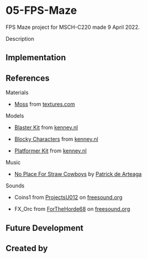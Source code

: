 # 05-FPS-Maze
FPS Maze project for MSCH-C220 made 9 April 2022.

Description

## Implementation

## References

Materials

* [Moss](https://www.textures.com/download/PBR0426/137222) from [textures.com](https://www.textures.com)

Models

* [Blaster Kit](https://kenney.nl/assets/blaster-kit) from [kenney.nl](https://kenney.nl)

* [Blocky Characters](https://kenney.nl/assets/blocky-characters) from [kenney.nl](https://kenney.nl)

* [Platformer Kit](https://kenney.nl/assets/platformer-kit) from [kenney.nl](https://kenney.nl)

Music

* [No Place For Straw Cowboys](https://patrickdearteaga.com/royalty-free-music/no-place-for-straw-cowboys/) by [Patrick de Arteaga](https://patrickdearteaga.com/)

Sounds

* Coins1 from [ProjectsU012](https://freesound.org/people/ProjectsU012/sounds/341695/) on [freesound.org](https://freesound.org)

* FX_Orc from [ForTheHorde68](https://freesound.org/people/ProjectsU012/sounds/341695/) on [freesound.org](https://freesound.org)

## Future Development

## Created by
